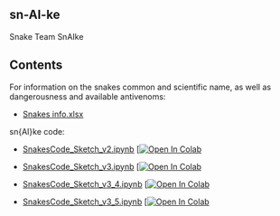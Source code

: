 ## sn-AI-ke
Snake Team SnAIke

## Contents

For information on the snakes common and scientific name, as well as dangerousness and available antivenoms:
* [Snakes info.xlsx](https://github.com/gmarcelo94/sn-AI-ke/blob/main/Snake%20info.xlsx) 
 
sn{AI}ke code:
* [SnakesCode_Sketch_v2.ipynb](https://github.com/gmarcelo94/sn-AI-ke/blob/main/SnakesCode_Sketch_v2.ipynb) [[![Open In Colab](https://colab.research.google.com/assets/colab-badge.svg)](https://colab.research.google.com/github.com/gmarcelo94/sn-AI-ke/blob/main/SnakesCode_Sketch_v2.ipynb)

* [SnakesCode_Sketch_v3.ipynb](https://github.com/gmarcelo94/sn-AI-ke/blob/main/SnakesCode_Sketch_v3.ipynb) [[![Open In Colab](https://colab.research.google.com/assets/colab-badge.svg)](https://colab.research.google.com/github.com/gmarcelo94/sn-AI-ke/blob/main/SnakesCode_Sketch_v3.ipynb)

* [SnakesCode_Sketch_v3_4.ipynb](https://github.com/gmarcelo94/sn-AI-ke/blob/main/SnakesCode_Sketch_v3_4.ipynb) [[![Open In Colab](https://colab.research.google.com/assets/colab-badge.svg)](https://colab.research.google.com/github.com/gmarcelo94/sn-AI-ke/blob/main/SnakesCode_Sketch_v3_4.ipynb)

* [SnakesCode_Sketch_v3_5.ipynb](https://github.com/gmarcelo94/sn-AI-ke/blob/main/SnakesCode_Sketch_v3_5.ipynb) [[![Open In Colab](https://colab.research.google.com/assets/colab-badge.svg)](https://colab.research.google.com/github.com/gmarcelo94/sn-AI-ke/blob/main/SnakesCode_Sketch_v3_5.ipynb)
